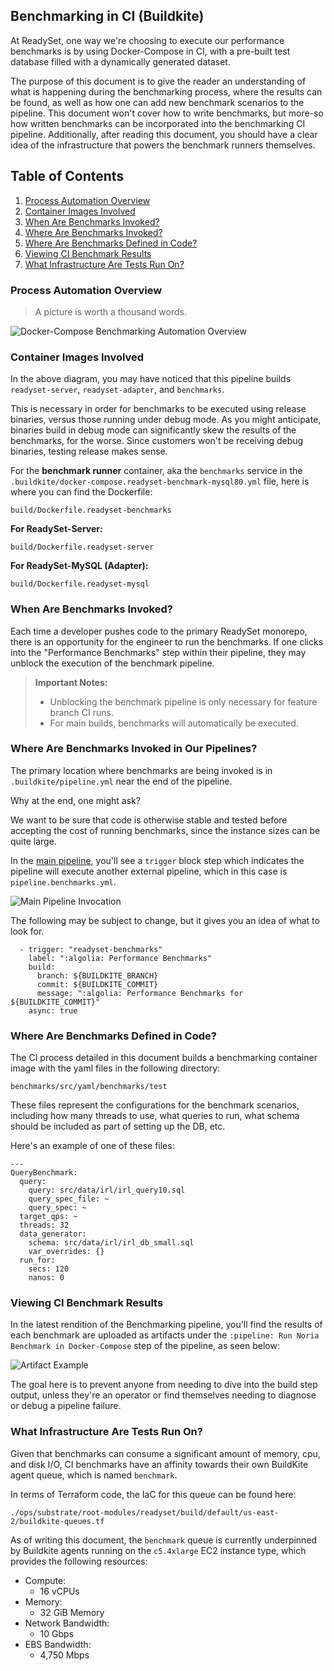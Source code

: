 ## Benchmarking in CI (Buildkite)

At ReadySet, one way we're choosing to execute our performance benchmarks is by using Docker-Compose in CI, with a pre-built test database filled with a dynamically generated dataset.

The purpose of this document is to give the reader an understanding of what is happening during the benchmarking process, where the results can be found, as well as how one can add new benchmark scenarios to the pipeline. This document won't cover how to write benchmarks, but more-so how written benchmarks can be incorporated into the benchmarking CI pipeline. Additionally, after reading this document, you should have a clear idea of the infrastructure that powers the benchmark runners themselves.

## Table of Contents

1. [Process Automation Overview](#process-automation-overview)
2. [Container Images Involved](#container-images-involved)
3. [When Are Benchmarks Invoked?](#when-are-benchmarks-invoked)
4. [Where Are Benchmarks Invoked?](#where-are-benchmarks-invoked-in-our-pipelines)
5. [Where Are Benchmarks Defined in Code?](#where-are-benchmarks-defined-in-code)
6. [Viewing CI Benchmark Results](#viewing-ci-benchmark-results)
7. [What Infrastructure Are Tests Run On?](#what-infrastructure-are-tests-run-on)

### Process Automation Overview

> A picture is worth a thousand words.

![Docker-Compose Benchmarking Automation Overview](./images/ci-automation-dc-architecture.png)

### Container Images Involved

In the above diagram, you may have noticed that this pipeline builds `readyset-server`, `readyset-adapter`, and `benchmarks`.

This is necessary in order for benchmarks to be executed using release binaries, versus those running under debug mode. As you might anticipate, binaries build in debug mode can significantly skew the results of the benchmarks, for the worse. Since customers won't be receiving debug binaries, testing release makes sense.

For the **benchmark runner** container, aka the `benchmarks` service in the `.buildkite/docker-compose.readyset-benchmark-mysql80.yml` file,
here is where you can find the Dockerfile:

`build/Dockerfile.readyset-benchmarks`

**For ReadySet-Server:**

`build/Dockerfile.readyset-server`

**For ReadySet-MySQL (Adapter):**

`build/Dockerfile.readyset-mysql`

### When Are Benchmarks Invoked?

Each time a developer pushes code to the primary ReadySet monorepo, there is an opportunity for the engineer to run the benchmarks. If one clicks into the "Performance Benchmarks" step within their pipeline, they may unblock the execution of the benchmark pipeline.

> **Important Notes:**
>
> - Unblocking the benchmark pipeline is only necessary for feature branch CI runs.
> - For main builds, benchmarks will automatically be executed.

### Where Are Benchmarks Invoked in Our Pipelines?

The primary location where benchmarks are being invoked is in `.buildkite/pipeline.yml` near the end of the pipeline.

Why at the end, one might ask?

We want to be sure that code is otherwise stable and tested before accepting the cost of running benchmarks, since the instance sizes can be quite large.

In the [main pipeline](https://buildkite.com/readyset/readyset), you'll see a `trigger` block step which indicates the pipeline will execute another external pipeline, which in this case is `pipeline.benchmarks.yml`.

![Main Pipeline Invocation](./images/rs-pipeline-benchmark-invocation.png)

The following may be subject to change, but it gives you an idea of what to look for.

```
  - trigger: "readyset-benchmarks"
    label: ":algolia: Performance Benchmarks"
    build:
      branch: ${BUILDKITE_BRANCH}
      commit: ${BUILDKITE_COMMIT}
      message: ":algolia: Performance Benchmarks for ${BUILDKITE_COMMIT}"
    async: true
```

### Where Are Benchmarks Defined in Code?

The CI process detailed in this document builds a benchmarking container image with the yaml files in the following directory:

`benchmarks/src/yaml/benchmarks/test`

These files represent the configurations for the benchmark scenarios, including how many threads to use, what queries to run, what schema should be included as part of setting up the DB, etc.

Here's an example of one of these files:

```
---
QueryBenchmark:
  query:
    query: src/data/irl/irl_query10.sql
    query_spec_file: ~
    query_spec: ~
  target_qps: ~
  threads: 32
  data_generator:
    schema: src/data/irl/irl_db_small.sql
    var_overrides: {}
  run_for:
    secs: 120
    nanos: 0
```

### Viewing CI Benchmark Results

In the latest rendition of the Benchmarking pipeline, you'll find the results of each benchmark are uploaded as artifacts under the `:pipeline: Run Noria Benchmark in Docker-Compose` step of the pipeline, as seen below:

![Artifact Example](./images/ci-results-file-artifact.png)

The goal here is to prevent anyone from needing to dive into the build step output, unless they're an operator or find themselves needing to diagnose or debug a pipeline failure.

### What Infrastructure Are Tests Run On?

Given that benchmarks can consume a significant amount of memory, cpu, and disk I/O, CI benchmarks have an affinity towards their own BuildKite agent queue, which is named `benchmark`.

In terms of Terraform code, the IaC for this queue can be found here:

`./ops/substrate/root-modules/readyset/build/default/us-east-2/buildkite-queues.tf`

As of writing this document, the `benchmark` queue is currently underpinned by Buildkite agents running on the `c5.4xlarge` EC2 instance type, which provides the following resources:

* Compute:
  * 16 vCPUs
* Memory:
  * 32 GiB Memory
* Network Bandwidth:
  *  10 Gbps
* EBS Bandwidth:
  * 4,750 Mbps
